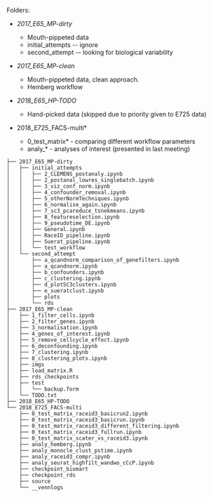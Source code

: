 

Folders:

* *2017_E65_MP-dirty*
  * Mouth-pippeted data
  * initial_attempts -- ignore
  * second_attempt -- looking for biological variability 

* *2017_E65_MP-clean*
  * Mouth-pippeted data, clean approach. 
  * Hemberg workflow

* *2018_E65_HP-TODO*
  * Hand-picked data (skipped due to priority given to E725 data)

* 2018_E725_FACS-multi*
  * 0_test_matrix\* - comparing different workflow parameters
  * analy_\* - analyses of interest (presented in last meeting)


```
├── 2017_E65_MP-dirty
│   ├── initial_attempts
│   │   ├── 2_CLEMENS_postanaly.ipynb
│   │   ├── 2_postanal_lowres_singlebatch.ipynb
│   │   ├── 3_viz_conf_norm.ipynb
│   │   ├── 4_confounder_removal.ipynb
│   │   ├── 5_otherNormTechniques.ipynb
│   │   ├── 6_normalise_again.ipynb
│   │   ├── 7_sc3_pcareduce_tsnekmeans.ipynb
│   │   ├── 8_featureselection.ipynb
│   │   ├── 9_pseudotime_DE.ipynb
│   │   ├── General.ipynb
│   │   ├── RaceID_pipeline.ipynb
│   │   ├── Suerat_pipeline.ipynb
│   │   └── test_workflow
│   └── second_attempt
│       ├── a_qcandnorm_comparison_of_genefilters.ipynb
│       ├── a_qcandnorm.ipynb
│       ├── b_confounders.ipynb
│       ├── c_clustering.ipynb
│       ├── d_plotSC3clusters.ipynb
│       ├── e_sueratclust.ipynb
│       ├── plots
│       └── rds
├── 2017_E65_MP-clean       
│   ├── 1_filter_cells.ipynb
│   ├── 2_filter_genes.ipynb
│   ├── 3_normalisation.ipynb
│   ├── 4_genes_of_interest.ipynb
│   ├── 5_remove_cellcycle_effect.ipynb
│   ├── 6_deconfounding.ipynb
│   ├── 7_clustering.ipynb
│   ├── 8_clustering_plots.ipynb
│   ├── imgs
│   ├── load_matrix.R
│   ├── rds_checkpoints
│   ├── test
│   │   └── backup.form
│   └── TODO.txt
├── 2018_E65_HP-TODO
└── 2018_E725_FACS-multi
    ├── 0_test_matrix_raceid3_basicrun2.ipynb
    ├── 0_test_matrix_raceid3_basicrun.ipynb
    ├── 0_test_matrix_raceid3_different_filtering.ipynb
    ├── 0_test_matrix_raceid3_fullrun.ipynb
    ├── 0_test_matrix_scater_vs_raceid3.ipynb
    ├── analy_hemberg.ipynb
    ├── analy_monocle_clust_pstime.ipynb
    ├── analy_raceid3_compr.ipynb
    ├── analy_seurat_highfilt_wandwo_cCcP.ipynb
    ├── checkpoint_biomart
    ├── checkpoint_rds
    ├── source
    └── __vennlogs
```

